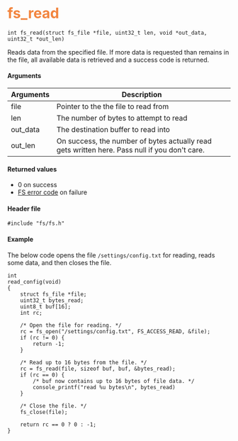 ## <font color="#F2853F" style="font-size:24pt">fs\_read</font>

```no-highlight
int fs_read(struct fs_file *file, uint32_t len, void *out_data, uint32_t *out_len)
```

Reads data from the specified file.  If more data is requested than remains in the file, all available data is retrieved and a success code is returned.

#### Arguments

| Arguments | Description |
|-----------|-------------|
| file |  Pointer to the the file to read from  |
| len |  The number of bytes to attempt to read |
| out\_data | The destination buffer to read into
| out\_len  | On success, the number of bytes actually read gets written here.  Pass null if you don't care. |

#### Returned values

* 0 on success
* [FS error code](fs_return_codes.md) on failure

#### Header file

```no-highlight
#include "fs/fs.h"
```

#### Example

The below code opens the file `/settings/config.txt` for reading, reads some data, and then closes the file.

```no-highlight
int
read_config(void)
{
    struct fs_file *file;
    uint32_t bytes_read;
    uint8_t buf[16];
    int rc;

    /* Open the file for reading. */
    rc = fs_open("/settings/config.txt", FS_ACCESS_READ, &file);
    if (rc != 0) {
        return -1;
    }

    /* Read up to 16 bytes from the file. */
    rc = fs_read(file, sizeof buf, buf, &bytes_read);
    if (rc == 0) {
        /* buf now contains up to 16 bytes of file data. */
        console_printf("read %u bytes\n", bytes_read)
    }

    /* Close the file. */
    fs_close(file);

    return rc == 0 ? 0 : -1;
}
```

